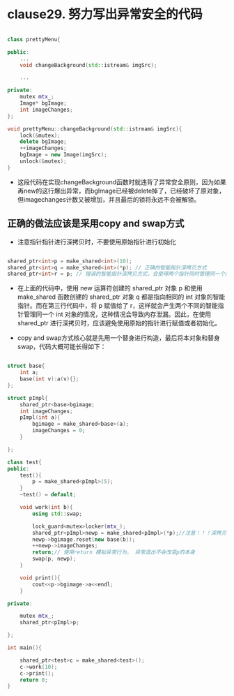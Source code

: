 <!--
 * @Author: zzzzztw
 * @Date: 2023-04-07 09:08:24
 * @LastEditors: Do not edit
 * @LastEditTime: 2023-04-07 11:37:19
 * @FilePath: /cpptest/Effectivecpp/clause29.md
-->
# clause29. 努力写出异常安全的代码

```cpp

class prettyMenu{

public:
    ...
    void changeBackground(std::istream& imgSrc);

    ...

private:
    mutex mtx_;
    Image* bgImage;
    int imageChanges;
};

void prettyMenu::changeBackground(std::istream& imgSrc){
    lock(&mutex);
    delete bgImage;
    ++imageChanges;
    bgImage = new Image(imgSrc);
    unlock(&mutex);
}

```

* 这段代码在实现changeBackground函数时就违背了异常安全原则，因为如果再new的这行爆出异常，而bgImage已经被delete掉了，已经破坏了原对象，但imagechanges计数又被增加，并且最后的锁将永远不会被解锁。

## 正确的做法应该是采用copy and swap方式


* 注意指针指针进行深拷贝时，不要使用原始指针进行初始化

```cpp

shared_ptr<int>p = make_shared<int>(10);
shared_ptr<int>q = make_shared<int>(*p); // 正确的智能指针深拷贝方式
shared_ptr<int>r = p; // 错误的智能指针深拷贝方式，会使得两个指针同时管理同一个对象

```

* 在上面的代码中，使用 new 运算符创建的 shared_ptr 对象 p 和使用 make_shared 函数创建的 shared_ptr 对象 q 都是指向相同的 int 对象的智能指针。而在第三行代码中，将 p 赋值给了 r，这样就会产生两个不同的智能指针管理同一个 int 对象的情况，这种情况会导致内存泄漏。因此，在使用 shared_ptr 进行深拷贝时，应该避免使用原始的指针进行赋值或者初始化。



* copy and swap方式核心就是先用一个替身进行构造，最后将本对象和替身swap，代码大概可能长得如下：

```cpp

struct base{
    int a;
    base(int v):a(v){};
};

struct pImpl{
    shared_ptr<base>bgimage;
    int imageChanges;
    pImpl(int a){
        bgimage = make_shared<base>(a);
        imageChanges = 0;
    }

};

class test{
public:
    test(){
        p = make_shared<pImpl>(5);
    }
    ~test() = default;

    void work(int b){
        using std::swap;

        lock_guard<mutex>locker(mtx_);
        shared_ptr<pImpl>newp = make_shared<pImpl>(*p);//注意！！！深拷贝不能用原始指针
        newp->bgimage.reset(new base(b));
        ++newp->imageChanges;
        return;// 使用return 模拟异常行为， 异常退出不会改变p的本身
        swap(p, newp);
    }

    void print(){
        cout<<p->bgimage->a<<endl;
    }

private:

    mutex mtx_;
    shared_ptr<pImpl>p;

};

int main(){

    shared_ptr<test>c = make_shared<test>();
    c->work(10);
    c->print();
    return 0;
}


```
  